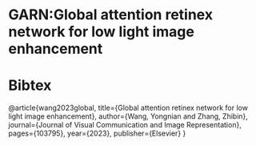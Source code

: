 # GARN:Global attention retinex network for low light image enhancement
# Bibtex
@article{wang2023global,
  title={Global attention retinex network for low light image enhancement},
  author={Wang, Yongnian and Zhang, Zhibin},
  journal={Journal of Visual Communication and Image Representation},
  pages={103795},
  year={2023},
  publisher={Elsevier}
}
